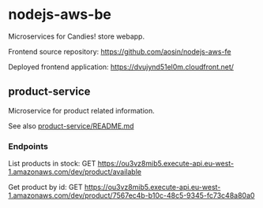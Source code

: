 # nodejs-aws-be

Microservices for Candies! store webapp.

Frontend source repository: https://github.com/aosin/nodejs-aws-fe

Deployed frontend application: https://dvujynd51el0m.cloudfront.net/

## product-service

Microservice for product related information. 

See also [product-service/README.md](product-service/README.md)

### Endpoints
List products in stock:
GET https://ou3vz8mib5.execute-api.eu-west-1.amazonaws.com/dev/product/available

Get product by id:
GET https://ou3vz8mib5.execute-api.eu-west-1.amazonaws.com/dev/product/7567ec4b-b10c-48c5-9345-fc73c48a80a0
